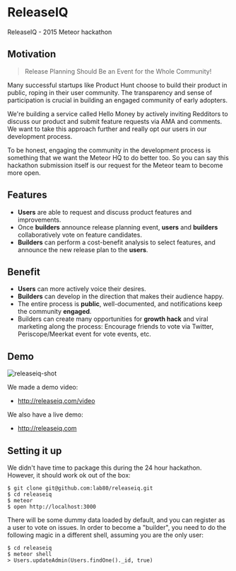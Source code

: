 # ReleaseIQ

ReleaseIQ - 2015 Meteor hackathon

## Motivation

> Release Planning Should Be an Event for the Whole Community!

Many successful startups like Product Hunt choose to build their product in public, roping in their user community. The transparency and sense of participation is crucial in building an engaged community of early adopters.

We're building a service called Hello Money by actively inviting Redditors to discuss our product and submit feature requests via AMA and comments. We want to take this approach further and really opt our users in our development process.

To be honest, engaging the community in the development process is something that we want the Meteor HQ to do better too. So you can say this hackathon submission itself is our request for the Meteor team to become more open.

## Features
- **Users** are able to request and discuss product features and improvements.
- Once **builders** announce release planning event, **users** and **builders** collaboratively vote on feature candidates.
- **Builders** can perform a cost-benefit analysis to select features, and announce the new release plan to the **users**.

## Benefit
- **Users** can more actively voice their desires.
- **Builders** can develop in the direction that makes their audience happy.
- The entire process is **public**, well-documented, and notifications keep the community **engaged**.
- Builders can create many opportunities for **growth hack** and viral marketing along the process: Encourage friends to vote via Twitter, Periscope/Meerkat event for vote events, etc.

## Demo

![releaseiq-shot](https://cloud.githubusercontent.com/assets/488689/10415303/6b5effe2-702e-11e5-8aec-182de2ff25fe.png)

We made a demo video: 
 - http://releaseiq.com/video

We also have a live demo:
 - http://releaseiq.com

## Setting it up

We didn't have time to package this during the 24 hour hackathon. However, it
should work ok out of the box:

```
$ git clone git@github.com:lab80/releaseiq.git
$ cd releaseiq
$ meteor
$ open http://localhost:3000
```

There will be some dummy data loaded by default, and you can register as a user
to vote on issues. In order to become a "builder", you need to do the following
magic in a different shell, assuming you are the only user:

```
$ cd releaseiq
$ meteor shell
> Users.updateAdmin(Users.findOne()._id, true)
```
